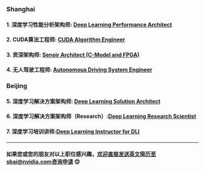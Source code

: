 
### Shanghai
#### 1. 深度学习性能分析架构师: [Deep Learning Performance Architect](/深度学习性能分析架构师.md)
#### 2. CUDA算法工程师: [CUDA Algorithm Engineer](/CUDA_Algorithm_Engineer.md)
#### 3. 资深架构师: [Senoir Architect (C-Model and FPGA)](/Senior_Pre-silicon_C-Model_and_FPGA_Prototype_Architect.md)
#### 4. 无人驾驶工程师: [Autonomous Driving System Engineer](/无人驾驶系统工程师.md)
### Beijing
#### 5. 深度学习解决方案架构师: [Deep Learning Solution Architect](/深度学习解决方案架构师.md)
#### 6. 深度学习解决方案架构师（Research）:[Deep Learning Research Scientist](/深度学习解决方案架构师(Research).md)
#### 7. 深度学习培训讲师:[Deep Learning Instructor for DLI](/深度学习培训讲师.md)

____
#### 如果您或您的朋友对以上职位感兴趣，欢迎直接发送英文简历至sbai@nvidia.com咨询申请 :blush:

